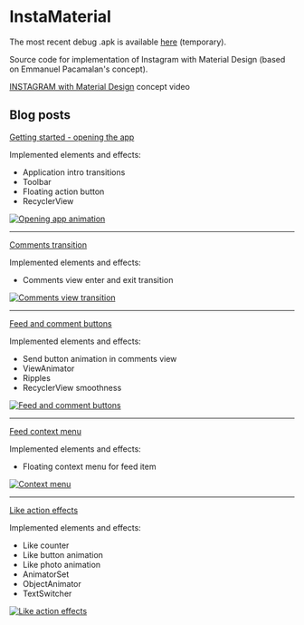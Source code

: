 InstaMaterial
=============

The most recent debug .apk is available [here](https://ship.io/builds/64ee12e9-1f90-46e8-a38b-ffcfc319ca41/build_steps/hPPFFzgu/artifacts/app-debug.apk?build_access_token=18d378baf0e0219da) (temporary).

Source code for implementation of Instagram with Material Design (based on Emmanuel Pacamalan's concept). 

[INSTAGRAM with Material Design](https://www.youtube.com/watch?v=ojwdmgmdR_Q) concept video

## Blog posts
[Getting started - opening the app](http://frogermcs.github.io/Instagram-with-Material-Design-concept-is-getting-real)

Implemented elements and effects:

* Application intro transitions 
* Toolbar
* Floating action button
* RecyclerView

[![Opening app animation](http://img.youtube.com/vi/fYhpc1LddHE/0.jpg)](http://www.youtube.com/watch?v=fYhpc1LddHE)

---

[Comments transition](http://frogermcs.github.io/Instagram-with-Material-Design-concept-part-2-Comments-transition/)

Implemented elements and effects:

* Comments view enter and exit transition

[![Comments view transition](http://img.youtube.com/vi/b8OOaluag-w/0.jpg)](http://www.youtube.com/watch?v=b8OOaluag-w)

---

[Feed and comment buttons](http://frogermcs.github.io/InstaMaterial-concept-part-3-feed-and-comments-buttons/)

Implemented elements and effects:

* Send button animation in comments view
* ViewAnimator
* Ripples
* RecyclerView smoothness

[![Feed and comment buttons](http://img.youtube.com/vi/GWKiN3la_CQ/0.jpg)](http://www.youtube.com/watch?v=GWKiN3la_CQ)

---

[Feed context menu](http://frogermcs.github.io/InstaMaterial-concept-part-4-feed-context-menu/)

Implemented elements and effects:

* Floating context menu for feed item

[![Context menu](http://img.youtube.com/vi/eQwFwJ4Glyc/0.jpg)](http://www.youtube.com/watch?v=eQwFwJ4Glyc)

---

[Like action effects](http://frogermcs.github.io/InstaMaterial-concept-part-5-like_action_effects/)

Implemented elements and effects:

* Like counter
* Like button animation
* Like photo animation
* AnimatorSet
* ObjectAnimator
* TextSwitcher

[![Like action effects](http://img.youtube.com/vi/KbJQ99EY5Yk/0.jpg)](http://www.youtube.com/watch?v=KbJQ99EY5Yk)

